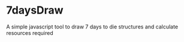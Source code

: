 # 7daysDraw
A simple javascript tool to draw 7 days to die structures and calculate resources required
